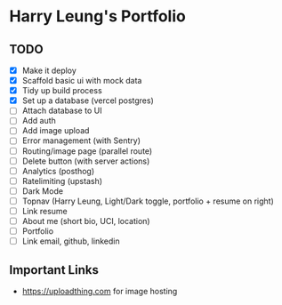 # Harry Leung's Portfolio

## TODO

- [x] Make it deploy
- [x] Scaffold basic ui with mock data
- [x] Tidy up build process
- [x] Set up a database (vercel postgres)
- [ ] Attach database to UI
- [ ] Add auth
- [ ] Add image upload
- [ ] Error management (with Sentry)
- [ ] Routing/image page (parallel route)
- [ ] Delete button (with server actions)
- [ ] Analytics (posthog)
- [ ] Ratelimiting (upstash)
- [ ] Dark Mode
- [ ] Topnav (Harry Leung, Light/Dark toggle, portfolio + resume on right)
- [ ] Link resume
- [ ] About me (short bio, UCI, location)
- [ ] Portfolio
- [ ] Link email, github, linkedin 

## Important Links

- https://uploadthing.com for image hosting